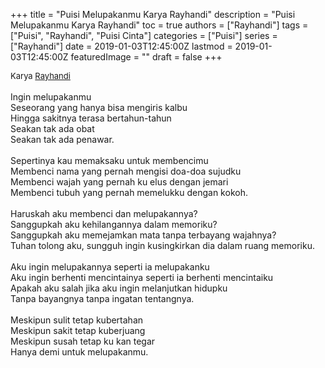 +++
title = "Puisi Melupakanmu Karya Rayhandi"
description = "Puisi Melupakanmu Karya Rayhandi"
toc = true
authors = ["Rayhandi"]
tags = ["Puisi", "Rayhandi", "Puisi Cinta"]
categories = ["Puisi"]
series = ["Rayhandi"]
date = 2019-01-03T12:45:00Z
lastmod = 2019-01-03T12:45:00Z
featuredImage = ""
draft = false
+++

<div style="text-align: justify;">
<div style="font-size: small;">Karya <a href="/authors/rayhandi/" target="_blank">Rayhandi</a></div><br />
Ingin melupakanmu<br />Seseorang yang hanya bisa mengiris kalbu<br />Hingga sakitnya terasa bertahun-tahun<br />Seakan tak ada obat<br />Seakan tak ada penawar.<br /><br />Sepertinya kau memaksaku untuk membencimu<br />Membenci nama yang pernah mengisi doa-doa sujudku<br />Membenci wajah yang pernah ku elus dengan jemari<br />Membenci tubuh yang pernah memelukku dengan kokoh.<br /><br />Haruskah aku membenci dan melupakannya?<br />Sanggupkah aku kehilangannya dalam memoriku?<br />Sanggupkah aku memejamkan mata tanpa terbayang wajahnya?<br />Tuhan tolong aku, sungguh ingin kusingkirkan dia dalam ruang memoriku.<br /><br />Aku ingin melupakannya seperti ia melupakanku<br />Aku ingin berhenti mencintainya seperti ia berhenti mencintaiku<br />Apakah aku salah jika aku ingin melanjutkan hidupku<br />Tanpa bayangnya tanpa ingatan tentangnya.<br /><br />Meskipun sulit tetap kubertahan<br />Meskipun sakit tetap kuberjuang<br />Meskipun susah tetap ku kan tegar<br />Hanya demi untuk melupakanmu.</div>

